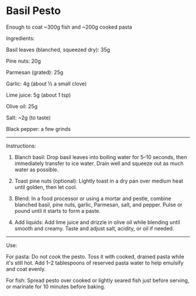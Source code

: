 # Basil Pesto

Enough to coat ~300g fish and ~200g cooked pasta

Ingredients:

Basil leaves (blanched, squeezed dry): 35g

Pine nuts: 20g

Parmesan (grated): 25g

Garlic: 4g (about ½ a small clove)

Lime juice: 5g (about 1 tsp)

Olive oil: 25g

Salt: ~2g (to taste)

Black pepper: a few grinds



---

Instructions:

1. Blanch basil:
Drop basil leaves into boiling water for 5–10 seconds, then immediately transfer to ice water. Drain well and squeeze out as much water as possible.


2. Toast pine nuts (optional):
Lightly toast in a dry pan over medium heat until golden, then let cool.


3. Blend:
In a food processor or using a mortar and pestle, combine blanched basil, pine nuts, garlic, Parmesan, salt, and pepper. Pulse or pound until it starts to form a paste.


4. Add liquids:
Add lime juice and drizzle in olive oil while blending until smooth and creamy. Taste and adjust salt, acidity, or oil if needed.




---

Use:

For pasta:
Do not cook the pesto. Toss it with cooked, drained pasta while it's still hot. Add 1–2 tablespoons of reserved pasta water to help emulsify and coat evenly.

For fish:
Spread pesto over cooked or lightly seared fish just before serving, or marinate for 10 minutes before baking.

